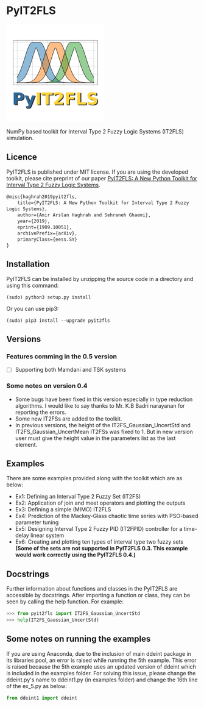 PyIT2FLS
========

<img src="/PyIT2FLS_icon.png" width="256">

NumPy based toolkit for Interval Type 2 Fuzzy Logic Systems (IT2FLS) simulation.

## Licence
PyIT2FLS is published under MIT license. If you are using the developed toolkit, please cite preprint of our paper [PyIT2FLS: A New Python Toolkit for Interval Type 2 Fuzzy Logic Systems](https://arxiv.org/abs/1909.10051).

    @misc{haghrah2019pyit2fls,
        title={PyIT2FLS: A New Python Toolkit for Interval Type 2 Fuzzy Logic Systems},
        author={Amir Arslan Haghrah and Sehraneh Ghaemi},
        year={2019},
        eprint={1909.10051},
        archivePrefix={arXiv},
        primaryClass={eess.SY}
    }

## Installation
PyIT2FLS can be installed by unzipping the source code in a directory and using this command:

    (sudo) python3 setup.py install

Or you can use pip3:

    (sudo) pip3 install --upgrade pyit2fls

## Versions

### Features comming in the 0.5 version
- [ ] Supporting both Mamdani and TSK systems

### Some notes on version 0.4
 * Some bugs have been fixed in this version especially in type reduction algorithms. I would like to say thanks to Mr. K.B Badri narayanan for reporting the errors.
 * Some new IT2FSs are added to the toolkit.
 * In previous versions, the height of the IT2FS_Gaussian_UncertStd and IT2FS_Gaussian_UncertMean IT2FSs was fixed to 1. But in new version user must give the height value in the parameters list as the last element.

## Examples
There are some examples provided along with the toolkit which are as below:
* Ex1: Defining an Interval Type 2 Fuzzy Set (IT2FS)
* Ex2: Application of join and meet operators and plotting the outputs
* Ex3: Defining a simple (MIMO) IT2FLS
* Ex4: Prediction of the Mackey-Glass chaotic time series with PSO-based parameter tuning
* Ex5: Designing Interval Type 2 Fuzzy PID (IT2FPID) controller for a time-delay linear system
* Ex6: Creating and plotting ten types of interval type two fuzzy sets **(Some of the sets are not supported in PyIT2FLS 0.3. This example would work correctly using the PyIT2FLS 0.4.)**

## Docstrings
Further information about functions and classes in the PyIT2FLS are accessible by docstrings. After importing a function or class, they can be seen by calling the help function. For example:

```python
>>> from pyit2fls import IT2FS_Gaussian_UncertStd
>>> help(IT2FS_Gaussian_UncertStd)
```

## Some notes on running the examples
If you are using Anaconda, due to the inclusion of main ddeint package in its libraries pool, an error is raised while running the 5th example. This error is raised because the 5th example uses an updated version of ddeint which is included in the examples folder. For solving this issue, please change the ddeint.py's name to ddeint1.py (in examples folder) and change the 16th line of the ex_5.py as below:

```python
from ddeint1 import ddeint
```

